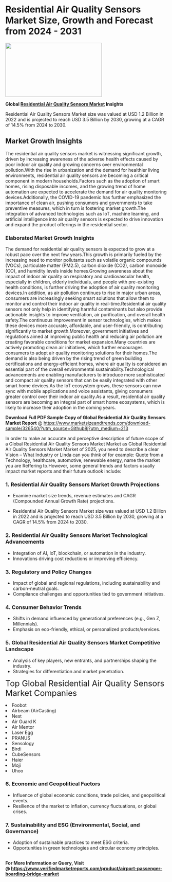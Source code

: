 <H1>Residential Air Quality Sensors Market Size, Growth and Forecast from 2024 - 2031</H1><img class="aligncenter size-medium wp-image-584254" src="https://thirdeyenews.in/wp-content/uploads/2024/09/Global-Market-Research-300x168.jpeg" alt="" width="300" height="168" /><p><strong>Global&nbsp;<a href="https://www.marketsizeandtrends.com/download-sample/326540/?utm_source=Github8j?utm_medium=213">Residential Air Quality Sensors Market</a> Insights</strong></p><p>Residential Air Quality Sensors Market size was valued at USD 1.2 Billion in 2022 and is projected to reach USD 3.5 Billion by 2030, growing at a CAGR of 14.5% from 2024 to 2030.</p><p><h2>Market Growth Insights</h2> The residential air quality sensors market is witnessing significant growth, driven by increasing awareness of the adverse health effects caused by poor indoor air quality and growing concerns over environmental pollution.With the rise in urbanization and the demand for healthier living environments, residential air quality sensors are becoming a critical component in modern households.Factors such as the adoption of smart homes, rising disposable incomes, and the growing trend of home automation are expected to accelerate the demand for air quality monitoring devices.Additionally, the COVID-19 pandemic has further emphasized the importance of clean air, pushing consumers and governments to take preventive measures, which in turn is fostering market growth.The integration of advanced technologies such as IoT, machine learning, and artificial intelligence into air quality sensors is expected to drive innovation and expand the product offerings in the residential sector. <h3>Elaborated Market Growth Insights</h3> The demand for residential air quality sensors is expected to grow at a robust pace over the next few years.This growth is primarily fueled by the increasing need to monitor pollutants such as volatile organic compounds (VOCs), particulate matter (PM2.5), carbon dioxide (CO2), carbon monoxide (CO), and humidity levels inside homes.Growing awareness about the impact of indoor air quality on respiratory and cardiovascular health, especially in children, elderly individuals, and people with pre-existing health conditions, is further driving the adoption of air quality monitoring devices.In addition, as air pollution continues to rise in major urban areas, consumers are increasingly seeking smart solutions that allow them to monitor and control their indoor air quality in real-time.Residential air quality sensors not only help in identifying harmful contaminants but also provide actionable insights to improve ventilation, air purification, and overall health safety.The continuous improvement in sensor technologies, which makes these devices more accurate, affordable, and user-friendly, is contributing significantly to market growth.Moreover, government initiatives and regulations aimed at improving public health and reducing air pollution are creating favorable conditions for market expansion.Many countries are actively promoting clean air initiatives, which further encourages consumers to adopt air quality monitoring solutions for their homes.The demand is also being driven by the rising trend of green building certifications and energy-efficient homes, where air quality is considered an essential part of the overall environmental sustainability.Technological advancements are enabling manufacturers to introduce more sophisticated and compact air quality sensors that can be easily integrated with other smart home devices.As the IoT ecosystem grows, these sensors can now sync with mobile applications and voice assistants, giving consumers greater control over their indoor air quality.As a result, residential air quality sensors are becoming an integral part of smart home ecosystems, which is likely to increase their adoption in the coming years.</p><p><span class=""><strong>Download Full PDF Sample Copy of Global Residential Air Quality Sensors Market Report</strong> @ <a href="https://www.marketsizeandtrends.com/download-sample/326540/?utm_source=Github8j?utm_medium=213" target="_blank">https://www.marketsizeandtrends.com/download-sample/326540/?utm_source=Github8j?utm_medium=213</a></span></p><p>In order to make an accurate and perceptive description of future scope of a Global&nbsp;Residential Air Quality Sensors Market Market as Global&nbsp;Residential Air Quality Sensors Market Market of 2025, you need to describe a clear Vision &ndash; What Industry or Linda can you think of for example: Quote from a Technology, healthcare, automotive, renewable energy, name the market you are Reffering to.However, some general trends and factors usually impact market reports and their future outlook include:</p><h3>1.&nbsp;<strong>Residential Air Quality Sensors Market Growth Projections</strong></h3><ul><li>Examine market size trends, revenue estimates and CAGR (Compounded Annual Growth Rate) projections.</li><li><p>Residential Air Quality Sensors Market size was valued at USD 1.2 Billion in 2022 and is projected to reach USD 3.5 Billion by 2030, growing at a CAGR of 14.5% from 2024 to 2030.</p></li></ul><h3>2.&nbsp;<strong>Residential Air Quality Sensors Market Technological Advancements</strong></h3><ul><li>Integration of AI, IoT, blockchain, or automation in the industry.</li><li>Innovations driving cost reductions or improving efficiency.</li></ul><h3>3.&nbsp;<strong>Regulatory and Policy Changes</strong></h3><ul><li>Impact of global and regional regulations, including sustainability and carbon-neutral goals.</li><li>Compliance challenges and opportunities tied to government initiatives.</li></ul><h3>4.&nbsp;<strong>Consumer Behavior Trends</strong></h3><ul><li>Shifts in demand influenced by generational preferences (e.g., Gen Z, Millennials).</li><li>Emphasis on eco-friendly, ethical, or personalized products/services.</li></ul><h3>5.&nbsp;<strong>Global Residential Air Quality Sensors Market Competitive Landscape</strong></h3><ul><li>Analysis of key players, new entrants, and partnerships shaping the industry.</li><li>Strategies for differentiation and market penetration.</li></ul><p data-pm-slice="1 1 []"><span style="color: inherit; font-family: inherit; font-size: 25px;">Top Global Residential Air Quality Sensors Market Companies</span></p><div class="" data-test-id=""><p><li>Foobot</li><li> Airbeam (AirCasting)</li><li> Nest</li><li> Air Guard K</li><li> Air Mentor</li><li> Laser Egg</li><li> PRANUS</li><li> Sensology</li><li> Birdi</li><li> CubeSensors</li><li> Haier</li><li> Moji</li><li> Uhoo</li></p></div><h3>6.&nbsp;<strong>Economic and Geopolitical Factors</strong></h3><ul><li>Influence of global economic conditions, trade policies, and geopolitical events.</li><li>Resilience of the market to inflation, currency fluctuations, or global crises.</li></ul><h3>7.&nbsp;<strong>Sustainability and ESG (Environmental, Social, and Governance)</strong></h3><ul><li>Adoption of sustainable practices to meet ESG criteria.</li><li>Opportunities in green technologies and circular economy principles.</li></ul><h2><strong style="font-size: 14px;">For More Information or Query, Visit @&nbsp;</strong><a style="background-color: #ffffff; font-size: 14px;" href="https://www.marketsizeandtrends.com/report/residential-air-quality-sensors-market/" target="_blank">https://www.verifiedmarketreports.com/product/airport-passenger-boarding-bridge-market</a></h2>